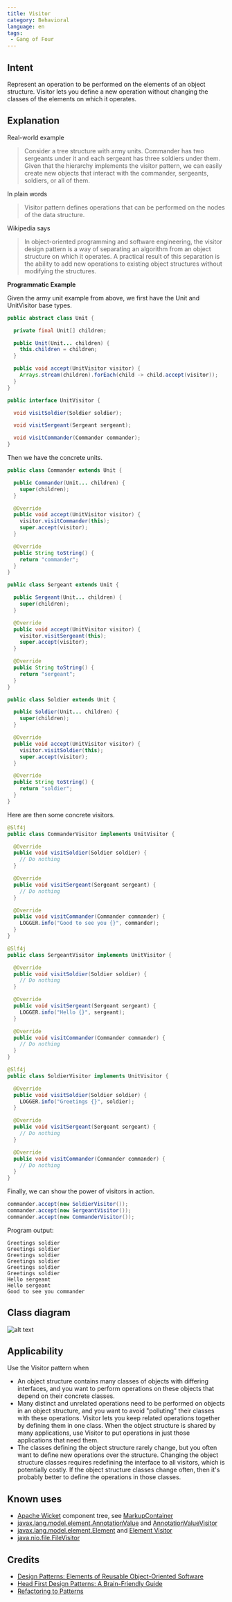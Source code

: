 ```yaml
---
title: Visitor
category: Behavioral
language: en
tags:
 - Gang of Four
---
```


## Intent

Represent an operation to be performed on the elements of an object structure. Visitor lets you 
define a new operation without changing the classes of the elements on which it operates.

## Explanation

Real-world example

> Consider a tree structure with army units. Commander has two sergeants under it and each sergeant 
> has three soldiers under them. Given that the hierarchy implements the visitor pattern, we can 
> easily create new objects that interact with the commander, sergeants, soldiers, or all of them. 

In plain words

> Visitor pattern defines operations that can be performed on the nodes of the data structure. 

Wikipedia says

> In object-oriented programming and software engineering, the visitor design pattern is a way of 
> separating an algorithm from an object structure on which it operates. A practical result of this 
> separation is the ability to add new operations to existing object structures without modifying 
> the structures.

**Programmatic Example**

Given the army unit example from above, we first have the Unit and UnitVisitor base types.

```java
public abstract class Unit {

  private final Unit[] children;

  public Unit(Unit... children) {
    this.children = children;
  }

  public void accept(UnitVisitor visitor) {
    Arrays.stream(children).forEach(child -> child.accept(visitor));
  }
}

public interface UnitVisitor {

  void visitSoldier(Soldier soldier);

  void visitSergeant(Sergeant sergeant);

  void visitCommander(Commander commander);
}
```

Then we have the concrete units.

```java
public class Commander extends Unit {

  public Commander(Unit... children) {
    super(children);
  }

  @Override
  public void accept(UnitVisitor visitor) {
    visitor.visitCommander(this);
    super.accept(visitor);
  }

  @Override
  public String toString() {
    return "commander";
  }
}

public class Sergeant extends Unit {

  public Sergeant(Unit... children) {
    super(children);
  }

  @Override
  public void accept(UnitVisitor visitor) {
    visitor.visitSergeant(this);
    super.accept(visitor);
  }

  @Override
  public String toString() {
    return "sergeant";
  }
}

public class Soldier extends Unit {

  public Soldier(Unit... children) {
    super(children);
  }

  @Override
  public void accept(UnitVisitor visitor) {
    visitor.visitSoldier(this);
    super.accept(visitor);
  }

  @Override
  public String toString() {
    return "soldier";
  }
}
```

Here are then some concrete visitors.

```java
@Slf4j
public class CommanderVisitor implements UnitVisitor {

  @Override
  public void visitSoldier(Soldier soldier) {
    // Do nothing
  }

  @Override
  public void visitSergeant(Sergeant sergeant) {
    // Do nothing
  }

  @Override
  public void visitCommander(Commander commander) {
    LOGGER.info("Good to see you {}", commander);
  }
}

@Slf4j
public class SergeantVisitor implements UnitVisitor {

  @Override
  public void visitSoldier(Soldier soldier) {
    // Do nothing
  }

  @Override
  public void visitSergeant(Sergeant sergeant) {
    LOGGER.info("Hello {}", sergeant);
  }

  @Override
  public void visitCommander(Commander commander) {
    // Do nothing
  }
}

@Slf4j
public class SoldierVisitor implements UnitVisitor {

  @Override
  public void visitSoldier(Soldier soldier) {
    LOGGER.info("Greetings {}", soldier);
  }

  @Override
  public void visitSergeant(Sergeant sergeant) {
    // Do nothing
  }

  @Override
  public void visitCommander(Commander commander) {
    // Do nothing
  }
}
```

Finally, we can show the power of visitors in action.

```java
commander.accept(new SoldierVisitor());
commander.accept(new SergeantVisitor());
commander.accept(new CommanderVisitor());
```

Program output:

```
Greetings soldier
Greetings soldier
Greetings soldier
Greetings soldier
Greetings soldier
Greetings soldier
Hello sergeant
Hello sergeant
Good to see you commander
```

## Class diagram

![alt text](./etc/visitor_1.png "Visitor")

## Applicability

Use the Visitor pattern when

* An object structure contains many classes of objects with differing interfaces, and you want to perform operations on these objects that depend on their concrete classes.
* Many distinct and unrelated operations need to be performed on objects in an object structure, and you want to avoid "polluting" their classes with these operations. Visitor lets you keep related operations together by defining them in one class. When the object structure is shared by many applications, use Visitor to put operations in just those applications that need them.
* The classes defining the object structure rarely change, but you often want to define new operations over the structure. Changing the object structure classes requires redefining the interface to all visitors, which is potentially costly. If the object structure classes change often, then it's probably better to define the operations in those classes.

## Known uses

* [Apache Wicket](https://github.com/apache/wicket) component tree, see [MarkupContainer](https://github.com/apache/wicket/blob/b60ec64d0b50a611a9549809c9ab216f0ffa3ae3/wicket-core/src/main/java/org/apache/wicket/MarkupContainer.java)
* [javax.lang.model.element.AnnotationValue](http://docs.oracle.com/javase/8/docs/api/javax/lang/model/element/AnnotationValue.html) and [AnnotationValueVisitor](http://docs.oracle.com/javase/8/docs/api/javax/lang/model/element/AnnotationValueVisitor.html)
* [javax.lang.model.element.Element](http://docs.oracle.com/javase/8/docs/api/javax/lang/model/element/Element.html) and [Element Visitor](http://docs.oracle.com/javase/8/docs/api/javax/lang/model/element/ElementVisitor.html)
* [java.nio.file.FileVisitor](http://docs.oracle.com/javase/8/docs/api/java/nio/file/FileVisitor.html)

## Credits

* [Design Patterns: Elements of Reusable Object-Oriented Software](https://www.amazon.com/gp/product/0201633612/ref=as_li_tl?ie=UTF8&camp=1789&creative=9325&creativeASIN=0201633612&linkCode=as2&tag=javadesignpat-20&linkId=675d49790ce11db99d90bde47f1aeb59)
* [Head First Design Patterns: A Brain-Friendly Guide](https://www.amazon.com/gp/product/0596007124/ref=as_li_tl?ie=UTF8&camp=1789&creative=9325&creativeASIN=0596007124&linkCode=as2&tag=javadesignpat-20&linkId=6b8b6eea86021af6c8e3cd3fc382cb5b)
* [Refactoring to Patterns](https://www.amazon.com/gp/product/0321213351/ref=as_li_tl?ie=UTF8&camp=1789&creative=9325&creativeASIN=0321213351&linkCode=as2&tag=javadesignpat-20&linkId=2a76fcb387234bc71b1c61150b3cc3a7)
